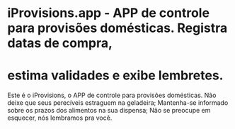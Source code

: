 #  iProvisions.app - APP de controle para provisões domésticas. Registra datas de compra,
#                    estima validades e exibe lembretes.

   Este é o iProvisions, o APP de controle para provisões domésticas. Não deixe que seus
  perecíveis estraguem na geladeira; Mantenha-se informado sobre os prazos dos alimentos 
  na sua dispensa; Não se preocupe em esquecer, nós lembramos pra você.